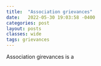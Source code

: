 ```yaml
---
title:  "Association grievances"
date:   2022-05-30 19:03:58 -0400
categories: post
layout: posts
classes: wide
tags: grievances
---
```

Association girevances is a 